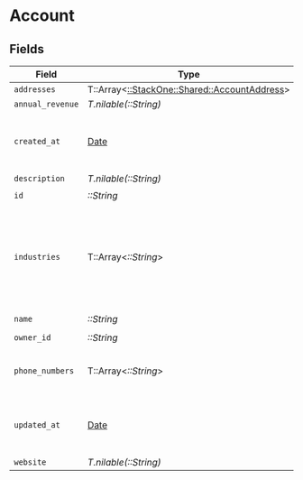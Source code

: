 # Account


## Fields

| Field                                                                                               | Type                                                                                                | Required                                                                                            | Description                                                                                         | Example                                                                                             |
| --------------------------------------------------------------------------------------------------- | --------------------------------------------------------------------------------------------------- | --------------------------------------------------------------------------------------------------- | --------------------------------------------------------------------------------------------------- | --------------------------------------------------------------------------------------------------- |
| `addresses`                                                                                         | T::Array<[::StackOne::Shared::AccountAddress](../../models/shared/accountaddress.md)>               | :heavy_minus_sign:                                                                                  | N/A                                                                                                 |                                                                                                     |
| `annual_revenue`                                                                                    | *T.nilable(::String)*                                                                               | :heavy_minus_sign:                                                                                  | N/A                                                                                                 |                                                                                                     |
| `created_at`                                                                                        | [Date](https://ruby-doc.org/stdlib-2.6.1/libdoc/date/rdoc/Date.html)                                | :heavy_minus_sign:                                                                                  | Timestamp when the account was created                                                              | 2021-01-01T01:01:01.000Z                                                                            |
| `description`                                                                                       | *T.nilable(::String)*                                                                               | :heavy_minus_sign:                                                                                  | N/A                                                                                                 |                                                                                                     |
| `id`                                                                                                | *::String*                                                                                          | :heavy_check_mark:                                                                                  | N/A                                                                                                 |                                                                                                     |
| `industries`                                                                                        | T::Array<*::String*>                                                                                | :heavy_minus_sign:                                                                                  | Values of the industries                                                                            | [<br/>"Information Technology",<br/>"Airlines \u0026 Airports",<br/>"Personal Care \u0026 Household Products"<br/>] |
| `name`                                                                                              | *::String*                                                                                          | :heavy_check_mark:                                                                                  | N/A                                                                                                 |                                                                                                     |
| `owner_id`                                                                                          | *::String*                                                                                          | :heavy_check_mark:                                                                                  | N/A                                                                                                 |                                                                                                     |
| `phone_numbers`                                                                                     | T::Array<*::String*>                                                                                | :heavy_minus_sign:                                                                                  | List of account phone numbers                                                                       | [<br/>"+1123425334"<br/>]                                                                           |
| `updated_at`                                                                                        | [Date](https://ruby-doc.org/stdlib-2.6.1/libdoc/date/rdoc/Date.html)                                | :heavy_minus_sign:                                                                                  | Timestamp when the account was last updated                                                         | 2021-01-01T01:01:01.000Z                                                                            |
| `website`                                                                                           | *T.nilable(::String)*                                                                               | :heavy_minus_sign:                                                                                  | N/A                                                                                                 |                                                                                                     |
